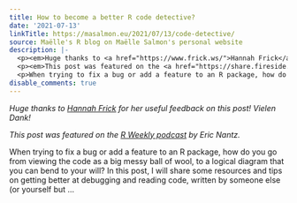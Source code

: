 ```yaml
---
title: How to become a better R code detective?
date: '2021-07-13'
linkTitle: https://masalmon.eu/2021/07/13/code-detective/
source: Maëlle's R blog on Maëlle Salmon's personal website
description: |-
  <p><em>Huge thanks to <a href="https://www.frick.ws/">Hannah Frick</a> for her useful feedback on this post! Vielen Dank!</em></p>
  <p><em>This post was featured on the <a href="https://share.fireside.fm/episode/87RSVeFz+alD0Og1X">R Weekly podcast</a> by Eric Nantz.</em></p>
  <p>When trying to fix a bug or add a feature to an R package, how do you go from viewing the code as a big messy ball of wool, to a logical diagram that you can bend to your will? In this post, I will share some resources and tips on getting better at debugging and reading code, written by someone else (or yourself but ...
disable_comments: true
---
```

<p><em>Huge thanks to <a href="https://www.frick.ws/">Hannah Frick</a> for her useful feedback on this post! Vielen Dank!</em></p>
<p><em>This post was featured on the <a href="https://share.fireside.fm/episode/87RSVeFz+alD0Og1X">R Weekly podcast</a> by Eric Nantz.</em></p>
<p>When trying to fix a bug or add a feature to an R package, how do you go from viewing the code as a big messy ball of wool, to a logical diagram that you can bend to your will? In this post, I will share some resources and tips on getting better at debugging and reading code, written by someone else (or yourself but ...
